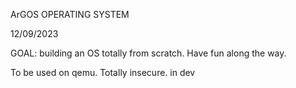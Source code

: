 ArGOS OPERATING SYSTEM

12/09/2023

GOAL: building an OS totally from scratch. Have fun along the way.

To be used on qemu. Totally insecure. 
in dev